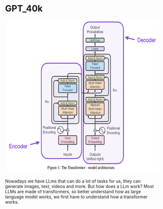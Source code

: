 # GPT_40k

<p align="center">
  <img src="transformer.png" alt="GPT-40k Logo" width="500" height="500">
</p>

Nowadays we have LLms that can do a lot of tasks for us, they can generate images, text, videos and more. But how does a LLm work? Most LLMs are made of transformers, so better understand how as large language model works, we first have to understand how a transformer works.  

